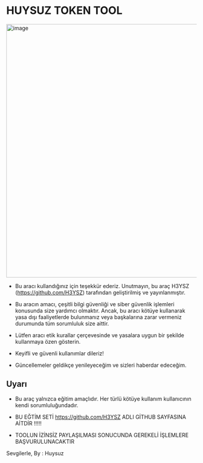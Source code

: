 # HUYSUZ TOKEN TOOL

<img width="681" height="670" alt="image" src="https://github.com/user-attachments/assets/9c55d52b-a064-4aca-8e19-dd31aa25cab0" />

- Bu aracı kullandığınız için teşekkür ederiz. Unutmayın, bu araç H3YSZ (https://github.com/H3YSZ) tarafından geliştirilmiş ve yayınlanmıştır.

- Bu aracın amacı, çeşitli bilgi güvenliği ve siber güvenlik işlemleri konusunda size yardımcı olmaktır. Ancak, bu aracı kötüye kullanarak yasa dışı faaliyetlerde bulunmanız veya başkalarına zarar vermeniz durumunda tüm sorumluluk size aittir.

- Lütfen aracı etik kurallar çerçevesinde ve yasalara uygun bir şekilde kullanmaya özen gösterin.

- Keyifli ve güvenli kullanımlar dileriz!

- Güncellemeler geldikçe yenileyeceğim ve sizleri haberdar edeceğim.

## Uyarı
- Bu araç yalnızca eğitim amaçlıdır. Her türlü kötüye kullanım kullanıcının kendi sorumluluğundadır.

- BU EĞTİM SETİ https://github.com/H3YSZ ADLI GİTHUB SAYFASINA AİTDİR !!!!!
- TOOLUN İZİNSİZ PAYLAŞILMASI SONUCUNDA GEREKELİ İŞLEMLERE BAŞVURULUNACAKTIR

Sevgilerle,
By : Huysuz
